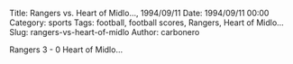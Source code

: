 Title: Rangers vs. Heart of Midlo…, 1994/09/11
Date: 1994/09/11 00:00
Category: sports
Tags: football, football scores, Rangers, Heart of Midlo…
Slug: rangers-vs-heart-of-midlo
Author: carbonero


Rangers 3 - 0 Heart of Midlo…
